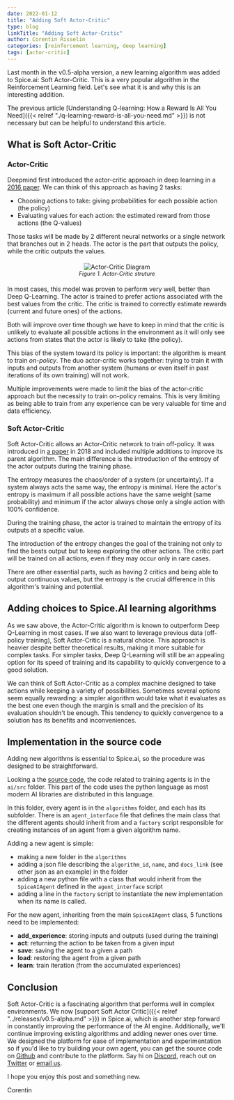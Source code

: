 ```yaml
---
date: 2022-01-12
title: "Adding Soft Actor-Critic"
type: blog
linkTitle: "Adding Soft Actor-Critic"
author: Corentin Risselin
categories: [reinforcement learning, deep learning]
tags: [actor-critic]
---
```


Last month in the v0.5-alpha version, a new learning algorithm was added to Spice.ai: Soft Actor-Critic. This is a very popular algorithm in the Reinforcement Learning field. Let's see what it is and why this is an interesting addition.

The previous article [Understanding Q-learning: How a Reward Is All You Need]({{< relref "./q-learning-reward-is-all-you-need.md" >}}) is not necessary but can be helpful to understand this article.

## What is Soft Actor-Critic

### Actor-Critic

Deepmind first introduced the actor-critic approach in deep learning in a [2016 paper](https://arxiv.org/abs/1602.01783). We can think of this approach as having 2 tasks:

- Choosing actions to take: giving probabilities for each possible action (the policy)
- Evaluating values for each action: the estimated reward from those actions (the Q-values)

Those tasks will be made by 2 different neural networks or a single network that branches out in 2 heads. The actor is the part that outputs the policy, while the critic outputs the values.

<div style="display: flex; justify-content: center; padding: 5px;">
  <div style="display: flex; flex-direction: column;">
    <img style="max-width: 300px; margin: auto" alt="Actor-Critic Diagram" src="https://user-images.githubusercontent.com/19952490/148524970-e5fab55c-7364-4cb9-870c-7f5b8b58cc6f.png">
    	<div style="font-size: 0.8rem; font-style: italic; text-align: center;">Figure 1. Actor-Critic struture</div>
  </div>
</div>

In most cases, this model was proven to perform very well, better than Deep Q-Learning. The actor is trained to prefer actions associated with the best values from the critic. The critic is trained to correctly estimate rewards (current and future ones) of the actions.

Both will improve over time though we have to keep in mind that the critic is unlikely to evaluate all possible actions in the environment as it will only see actions from states that the actor is likely to take (the policy).

This bias of the system toward its policy is important: the algorithm is meant to train _on-policy_. The duo actor-critic works together: trying to train it with inputs and outputs from another system (humans or even itself in past iterations of its own training) will not work.

Multiple improvements were made to limit the bias of the actor-critic approach but the necessity to train on-policy remains. This is very limiting as being able to train from any experience can be very valuable for time and data efficiency.

### Soft Actor-Critic

Soft Actor-Critic allows an Actor-Critic network to train off-policy. It was introduced in [a paper](https://arxiv.org/abs/1801.01290) in 2018 and included multiple additions to improve its parent algorithm. The main difference is the introduction of the entropy of the actor outputs during the training phase.

The entropy measures the chaos/order of a system (or uncertainty). If a system always acts the same way, the entropy is minimal. Here the actor's entropy is maximum if all possible actions have the same weight (same probability) and minimum if the actor always chose only a single action with 100% confidence.

During the training phase, the actor is trained to maintain the entropy of its outputs at a specific value.

The introduction of the entropy changes the goal of the training not only to find the bests output but to keep exploring the other actions. The critic part will be trained on all actions, even if they may occur only in rare cases.

There are other essential parts, such as having 2 critics and being able to output continuous values, but the entropy is the crucial difference in this algorithm's training and potential.

## Adding choices to Spice.AI learning algorithms

As we saw above, the Actor-Critic algorithm is known to outperform Deep Q-Learning in most cases. If we also want to leverage previous data (off-policy training), Soft Actor-Critic is a natural choice. This approach is heavier despite better theoretical results, making it more suitable for complex tasks. For simpler tasks, Deep Q-Learning will still be an appealing option for its speed of training and its capability to quickly convergence to a good solution.

We can think of Soft Actor-Critic as a complex machine designed to take actions while keeping a variety of possibilities. Sometimes several options seem equally rewarding: a simpler algorithm would take what it evaluates as the best one even though the margin is small and the precision of its evaluation shouldn't be enough. This tendency to quickly convergence to a solution has its benefits and inconveniences.

## Implementation in the source code

Adding new algorithms is essential to Spice.ai, so the procedure was designed to be straightforward.

Looking a the [source code](https://github.com/spiceai/spiceai), the code related to training agents is in the `ai/src` folder. This part of the code uses the python language as most modern AI libraries are distributed in this language.

In this folder, every agent is in the `algorithms` folder, and each has its subfolder. There is an `agent_interface` file that defines the main class that the different agents should inherit from and a `factory` script responsible for creating instances of an agent from a given algorithm name.

Adding a new agent is simple:

- making a new folder in the `algorithms`
- adding a json file describing the `algorithm_id`, `name`, and `docs_link` (see other json as an example) in the folder
- adding a new python file with a class that would inherit from the `SpiceAIAgent` defined in the `agent_interface` script
- adding a line in the `factory` script to instantiate the new implementation when its name is called.

For the new agent, inheriting from the main `SpiceAIAgent` class, 5 functions need to be implemented:

- **add_experience**: storing inputs and outputs (used during the training)
- **act**: returning the action to be taken from a given input
- **save**: saving the agent to a given a path
- **load**: restoring the agent from a given path
- **learn**: train iteration (from the accumulated experiences)

## Conclusion

Soft Actor-Critic is a fascinating algorithm that performs well in complex environments. We now [support Soft Actor Critic]({{< relref "../releases/v0.5-alpha.md" >}}) in Spice.ai, which is another step forward in constantly improving the performance of the AI engine. Additionally, we'll continue improving existing algorithms and adding newer ones over time. We designed the platform for ease of implementation and experimentation so if you'd like to try building your own agent, you can get the source code on [Github](https://github.com/spiceai/spiceai) and contribute to the platform. Say hi on [Discord](https://discord.gg/kZnTfneP5u), reach out on [Twitter](https://twitter.com/spice_ai) or [email us](mailto:hey@spice.ai).

I hope you enjoy this post and something new.

Corentin
